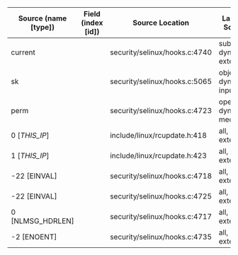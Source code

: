 | Source (name [type]) | Field (index [id]) | Source Location                 | Label at Source                |
|----------------------|--------------------|---------------------------------|--------------------------------|
| current              |                    | security/selinux/hooks.c:4740   | subject, dynamic, external     |
| sk                   |                    | security/selinux/hooks.c:5065   | object, dynamic, input         |
| perm                 |                    | security/selinux/hooks.c:4723   | operation, dynamic, mediator   |
| 0 [_THIS_IP_]        |                    | include/linux/rcupdate.h:418    | all, static, external          |
| 1 [_THIS_IP_]        |                    | include/linux/rcupdate.h:423    | all, static, external          |
| -22 [EINVAL]         |                    | security/selinux/hooks.c:4718   | all, static, external          |
| -22 [EINVAL]         |                    | security/selinux/hooks.c:4725   | all, static, external          |
| 0 [NLMSG_HDRLEN]     |                    | security/selinux/hooks.c:4717   | all, static, external          |
| -2 [ENOENT]          |                    | security/selinux/hooks.c:4735   | all, static, external          |